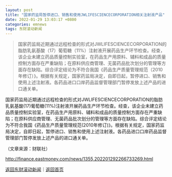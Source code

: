 ```yaml
---
layout: post
title: "国家药监局暂停进口、销售和使用JWLIFESCIENCECORPORATION相关注射液产品"
date: 2022-01-29 13:03:17 +0800
categories: emnews
tags: 东财滚动新闻
---
```

> 国家药监局近期通过远程检查的形式对JWLIFESCIENCECORPORATION的脂肪乳氨基酸（17）葡萄糖（11%）注射液开展药品生产环节检查。经查，该企业未建立药品质量控制实验室，在药品生产用原料、辅料和成品的质量控制方面存在严重缺陷；在原料供应商管理、无菌药品批次划分的管理等方面存在缺陷。综合评定结论为不符合我国《药品生产质量管理规范（2010年修订）》。根据有关规定，国家药监局决定，自即日起，暂停进口、销售和使用上述注射液。各药品进口口岸药品监督管理部门暂停发放上述产品的进口通关单。

<p>国家药监局近期通过远程检查的形式对JWLIFESCIENCECORPORATION的脂肪乳氨基酸(17)葡萄糖(11%)注射液开展药品生产环节检查。经查，该企业未建立药品质量控制实验室，在药品生产用原料、辅料和成品的质量控制方面存在严重缺陷；在原料供应商管理、无菌药品批次划分的管理等方面存在缺陷。综合评定结论为不符合我国《药品生产质量管理规范(2010年修订)》。根据有关规定，国家药监局决定，自即日起，暂停进口、销售和使用上述注射液。各药品进口口岸药品监督管理部门暂停发放上述产品的进口通关单。</p><p class="em_media">（文章来源：财联社）</p>

<http://finance.eastmoney.com/news/1355,202201292266733269.html>

[返回东财滚动新闻](//finews.withounder.com/emnews/)｜[返回首页](//finews.withounder.com/)